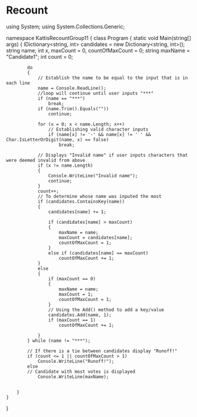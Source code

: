 # Recount
using System;
using System.Collections.Generic;

namespace KattisRecountGroup11
{
    class Program
    {
        static void Main(string[] args)
        {
            IDictionary<string, int> candidates = new Dictionary<string, int>();
            string name;
            int x, maxCount = 0, countOfMaxCount = 0;
            string maxName = "Candidate1";
            int count = 0;

            do
            {
                // Establish the name to be equal to the input that is in each line
                name = Console.ReadLine();
                //loop will continue until user inputs "***"
                if (name == "***")
                    break;
                if (name.Trim().Equals(""))
                    continue;

                for (x = 0; x < name.Length; x++)
                    // Establishing valid character inputs
                    if (name[x] != '-' && name[x] != ' ' && Char.IsLetterOrDigit(name, x) == false)
                        break;

                // Displays "Invalid name" if user inputs characters that were deemed invalid from above
                if (x != name.Length)
                {
                    Console.WriteLine("Invalid name");
                    continue;
                }
                count++;
                // To determine whose name was inputed the most
                if (candidates.ContainsKey(name))
                {
                    candidates[name] += 1;

                    if (candidates[name] > maxCount)
                    {
                        maxName = name;
                        maxCount = candidates[name];
                        countOfMaxCount = 1;
                    }
                    else if (candidates[name] == maxCount)
                        countOfMaxCount += 1;
                }
                else 
                {
                    if (maxCount == 0)
                    {
                        maxName = name;
                        maxCount = 1;
                        countOfMaxCount = 1;
                    }
                    // Using the Add() method to add a key/value
                    candidates.Add(name, 1);
                    if (maxCount == 1)
                        countOfMaxCount += 1;

                }
            } while (name != "***");

            // If there is a tie between candidates display "Runoff!"
            if (count <= 1 || countOfMaxCount > 1)
                Console.WriteLine("Runoff!");
            else
            // Candidate with most votes is displayed
                Console.WriteLine(maxName);
           

        }
    }
}
